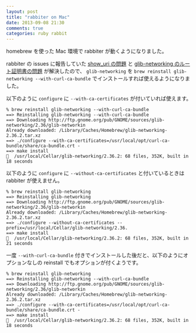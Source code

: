 ```yaml
---
layout: post
title: "rabbiter on Mac"
date: 2013-09-08 21:30
comments: true
categories: ruby rabbit
---
```

homebrew を使った Mac 環境で rabbiter が動くようになりました。

<!--more-->

rabbiter の issues に報告していた
[show_uri の問題](https://github.com/rabbit-shocker/rabbiter/issues/1)
と
[glib-networking のルート証明書の問題](https://github.com/rabbit-shocker/rabbiter/issues/2)
が解決したので、 `glib-networking` を `brew reinstall glib-networking --with-curl-ca-bundle` でインストールすれば使えるようになりました。

以下のように `configure` に `--with-ca-certificates` が付いていれば使えます。

```
% brew reinstall glib-networking --with-curl-ca-bundle
==> Reinstalling glib-networking --with-curl-ca-bundle
==> Downloading http://ftp.gnome.org/pub/GNOME/sources/glib-networking/2.36/glib-networkin
Already downloaded: /Library/Caches/Homebrew/glib-networking-2.36.2.tar.xz
==> ./configure --with-ca-certificates=/usr/local/opt/curl-ca-bundle/share/ca-bundle.crt -
==> make install
🍺  /usr/local/Cellar/glib-networking/2.36.2: 68 files, 352K, built in 18 seconds
```

以下のように `configure` に `--without-ca-certificates` と付いているときは rabbiter が使えません。

```
% brew reinstall glib-networking
==> Reinstalling glib-networking
==> Downloading http://ftp.gnome.org/pub/GNOME/sources/glib-networking/2.36/glib-networkin
Already downloaded: /Library/Caches/Homebrew/glib-networking-2.36.2.tar.xz
==> ./configure --without-ca-certificates --prefix=/usr/local/Cellar/glib-networking/2.36.
==> make install
🍺  /usr/local/Cellar/glib-networking/2.36.2: 68 files, 352K, built in 21 seconds
```

一度 `--with-curl-ca-bundle` 付きでインストールした後だと、以下のようにオプションなしの reinstall でもオプションが付くようです。

```
% brew reinstall glib-networking
==> Reinstalling glib-networking --with-curl-ca-bundle
==> Downloading http://ftp.gnome.org/pub/GNOME/sources/glib-networking/2.36/glib-networkin
Already downloaded: /Library/Caches/Homebrew/glib-networking-2.36.2.tar.xz
==> ./configure --with-ca-certificates=/usr/local/opt/curl-ca-bundle/share/ca-bundle.crt -
==> make install
🍺  /usr/local/Cellar/glib-networking/2.36.2: 68 files, 352K, built in 18 seconds
```
